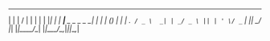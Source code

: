  _ _   __  _ _    _  _     _     ___                 _ 
 | | | /  \| | |  | \| |___| |_  | __|__ _  _ _ _  __| |
 |_  _| () |_  _| | .` / _ \  _| | _/ _ \ || | ' \/ _` |
   |_| \__/  |_|  |_|\_\___/\__| |_|\___/\_,_|_||_\__,_|
                                                        
